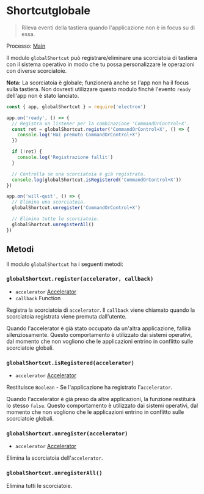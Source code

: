 # Shortcutglobale

> Rileva eventi della tastiera quando l'applicazione non è in focus su di essa.

Processo: [Main](../glossary.md#main-process)

Il modulo `globalShortcut` può registrare/eliminare una scorciatoia di tastiera con il sistema operativo in modo che tu possa personalizzare le operazioni con diverse scorciatoie.

**Nota:** La scorciatoia è globale; funzionerà anche se l'app non ha il focus sulla tastiera. Non dovresti utilizzare questo modulo finchè l'evento `ready` dell'app non è stato lanciato.

```javascript
const { app, globalShortcut } = require('electron')

app.on('ready', () => {
  // Registra un listener per la combinazione 'CommandOrControl+X'.
  const ret = globalShortcut.register('CommandOrControl+X', () => {
    console.log('Hai premuto CommandOrControl+X')
  })

  if (!ret) {
    console.log('Registrazione fallit')
  }

  // Controlla se una scorciatoia è già registrata.
  console.log(globalShortcut.isRegistered('CommandOrControl+X'))
})

app.on('will-quit', () => {
  // Elimina una scorciatoia.
  globalShortcut.unregister('CommandOrControl+X')

  // Elimina tutte le scorciatoie.
  globalShortcut.unregisterAll()
})
```

## Metodi

Il modulo `globalShortcut` ha i seguenti metodi:

### `globalShortcut.register(accelerator, callback)`

* `accelerator` [Accelerator](accelerator.md)
* `callback` Function

Registra la scorciatoia di `accelerator`. Il `callback` viene chiamato quando la scorciatoia registrata viene premuta dall'utente.

Quando l'accelerator è già stato occupato da un'altra applicazione, fallirà silenziosamente. Questo comportamento è utilizzato dai sistemi operativi, dal momento che non vogliono che le applicazioni entrino in conflitto sulle scorciatoie globali.

### `globalShortcut.isRegistered(accelerator)`

* `accelerator` [Accelerator](accelerator.md)

Restituisce `Boolean` - Se l'applicazione ha registrato l'`accelerator`.

Quando l'accelerator è già preso da altre applicazioni, la funzione restituirà lo stesso `false`. Questo comportamento è utilizzato dai sistemi operativi, dal momento che non vogliono che le applicazioni entrino in conflitto sulle scorciatoie globali.

### `globalShortcut.unregister(accelerator)`

* `accelerator` [Accelerator](accelerator.md)

Elimina la scorciatoia dell'`accelerator`.

### `globalShortcut.unregisterAll()`

Elimina tutti le scorciatoie.
